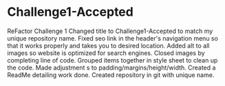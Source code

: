 # Challenge1-Accepted
ReFactor Challenge 1
Changed title to Challenge1-Accepted to match my unique repository name.
Fixed seo link in the header's navigation menu so that it works properly and takes you to desired location.
Added alt to all images so website is optimized for search engines.
Closed images by completing line of code.
Grouped items together in style sheet to clean up the code.
Made adjustment s to padding/margins/height/width.
Created a ReadMe detailing work done.
Created repository in git with unique name.

